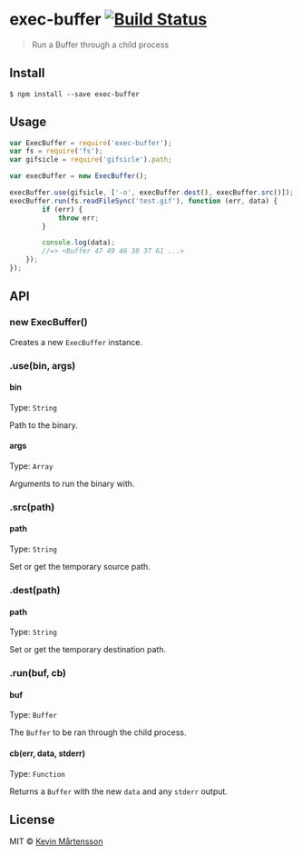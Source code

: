 # exec-buffer [![Build Status](http://img.shields.io/travis/kevva/exec-buffer.svg?style=flat)](https://travis-ci.org/kevva/exec-buffer)

> Run a Buffer through a child process

## Install

```ba
$ npm install --save exec-buffer
```

## Usage

```js
var ExecBuffer = require('exec-buffer');
var fs = require('fs');
var gifsicle = require('gifsicle').path;

var execBuffer = new ExecBuffer();

execBuffer.use(gifsicle, ['-o', execBuffer.dest(), execBuffer.src()]);
execBuffer.run(fs.readFileSync('test.gif'), function (err, data) {
		if (err) {
			throw err;
		}

		console.log(data);
		//=> <Buffer 47 49 46 38 37 61 ...>
	});
});
```

## API

### new ExecBuffer()

Creates a new `ExecBuffer` instance.

### .use(bin, args)

#### bin

Type: `String`

Path to the binary.

#### args

Type: `Array`

Arguments to run the binary with.

### .src(path)

#### path

Type: `String`

Set or get the temporary source path.

### .dest(path)

#### path

Type: `String`

Set or get the temporary destination path.

### .run(buf, cb)

#### buf

Type: `Buffer`

The `Buffer` to be ran through the child process.

#### cb(err, data, stderr)

Type: `Function`

Returns a `Buffer` with the new `data` and any `stderr` output.

## License

MIT © [Kevin Mårtensson](https://github.com/kevva)
